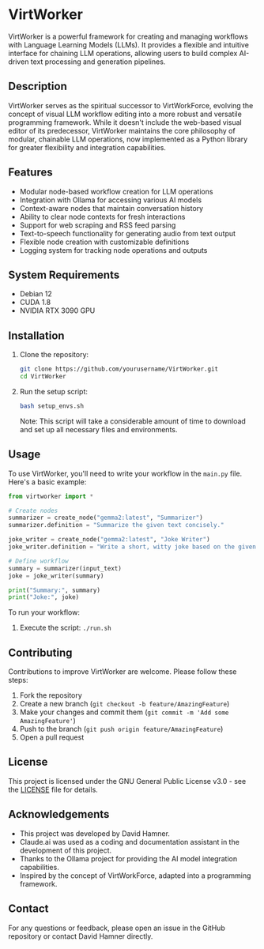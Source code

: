 # VirtWorker

VirtWorker is a powerful framework for creating and managing workflows with Language Learning Models (LLMs). It provides a flexible and intuitive interface for chaining LLM operations, allowing users to build complex AI-driven text processing and generation pipelines.

## Description

VirtWorker serves as the spiritual successor to VirtWorkForce, evolving the concept of visual LLM workflow editing into a more robust and versatile programming framework. While it doesn't include the web-based visual editor of its predecessor, VirtWorker maintains the core philosophy of modular, chainable LLM operations, now implemented as a Python library for greater flexibility and integration capabilities.

## Features

- Modular node-based workflow creation for LLM operations
- Integration with Ollama for accessing various AI models
- Context-aware nodes that maintain conversation history
- Ability to clear node contexts for fresh interactions
- Support for web scraping and RSS feed parsing
- Text-to-speech functionality for generating audio from text output
- Flexible node creation with customizable definitions
- Logging system for tracking node operations and outputs

## System Requirements

- Debian 12
- CUDA 1.8
- NVIDIA RTX 3090 GPU

## Installation

1. Clone the repository:
   ```bash
   git clone https://github.com/yourusername/VirtWorker.git
   cd VirtWorker
   ```

2. Run the setup script:
   ```bash
   bash setup_envs.sh
   ```
   Note: This script will take a considerable amount of time to download and set up all necessary files and environments.

## Usage

To use VirtWorker, you'll need to write your workflow in the `main.py` file. Here's a basic example:

```python
from virtworker import *

# Create nodes
summarizer = create_node("gemma2:latest", "Summarizer")
summarizer.definition = "Summarize the given text concisely."

joke_writer = create_node("gemma2:latest", "Joke Writer")
joke_writer.definition = "Write a short, witty joke based on the given summary."

# Define workflow
summary = summarizer(input_text)
joke = joke_writer(summary)

print("Summary:", summary)
print("Joke:", joke)
```

To run your workflow:

1. Execute the script: `./run.sh`

## Contributing

Contributions to improve VirtWorker are welcome. Please follow these steps:

1. Fork the repository
2. Create a new branch (`git checkout -b feature/AmazingFeature`)
3. Make your changes and commit them (`git commit -m 'Add some AmazingFeature'`)
4. Push to the branch (`git push origin feature/AmazingFeature`)
5. Open a pull request

## License

This project is licensed under the GNU General Public License v3.0 - see the [LICENSE](LICENSE) file for details.

## Acknowledgements

- This project was developed by David Hamner.
- Claude.ai was used as a coding and documentation assistant in the development of this project.
- Thanks to the Ollama project for providing the AI model integration capabilities.
- Inspired by the concept of VirtWorkForce, adapted into a programming framework.

## Contact

For any questions or feedback, please open an issue in the GitHub repository or contact David Hamner directly.
